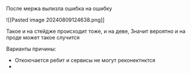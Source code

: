 
После мержа вылизла ошибка на ошибку

![[Pasted image 20240809124638.png]]

Такое и на стейдже происходит тоже, и на деве, Значит вероятно и на проде может такое случится

Варианты причины:
- Откоючается ребит и сервисы не могут реконектнктся
- 